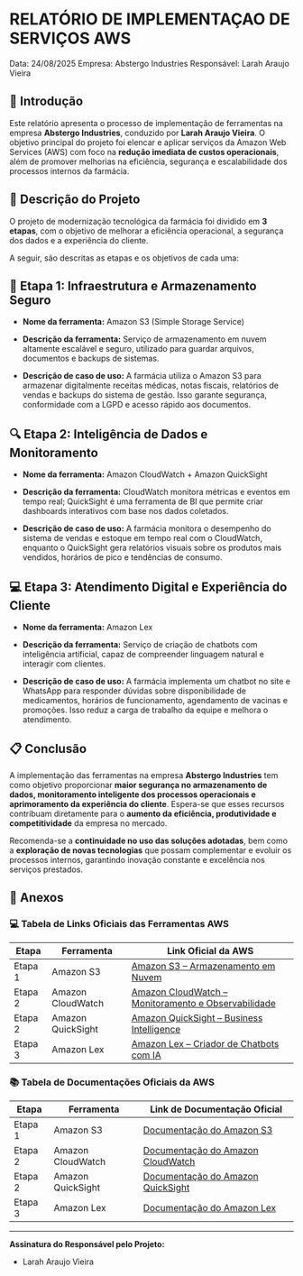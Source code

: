 # RELATÓRIO DE IMPLEMENTAÇAO DE SERVIÇOS AWS

Data: 24/08/2025
Empresa: Abstergo Industries
Responsável: Larah Araujo Vieira

## 📘 Introdução

Este relatório apresenta o processo de implementação de ferramentas na empresa **Abstergo Industries**, conduzido por **Larah Araujo Vieira**. O objetivo principal do projeto foi elencar e aplicar serviços da Amazon Web Services (AWS) com foco na **redução imediata de custos operacionais**, além de promover melhorias na eficiência, segurança e escalabilidade dos processos internos da farmácia.

## 📝 Descrição do Projeto

O projeto de modernização tecnológica da farmácia foi dividido em **3 etapas**, com o objetivo de melhorar a eficiência operacional, a segurança dos dados e a experiência do cliente. 

A seguir, são descritas as etapas e os objetivos de cada uma:

## 🧱 Etapa 1: Infraestrutura e Armazenamento Seguro

- **Nome da ferramenta:** Amazon S3 (Simple Storage Service)

- **Descrição da ferramenta:** Serviço de armazenamento em nuvem altamente escalável e seguro, utilizado para guardar arquivos, documentos e backups de sistemas.

- **Descrição de caso de uso:** A farmácia utiliza o Amazon S3 para armazenar digitalmente receitas médicas, notas fiscais, relatórios de vendas e backups do sistema de gestão. Isso garante segurança, conformidade com a LGPD e acesso rápido aos documentos.

## 🔍 Etapa 2: Inteligência de Dados e Monitoramento

- **Nome da ferramenta:** Amazon CloudWatch + Amazon QuickSight

- **Descrição da ferramenta:** CloudWatch monitora métricas e eventos em tempo real; QuickSight é uma ferramenta de BI que permite criar dashboards interativos com base nos dados coletados.

- **Descrição de caso de uso:** A farmácia monitora o desempenho do sistema de vendas e estoque em tempo real com o CloudWatch, enquanto o QuickSight gera relatórios visuais sobre os produtos mais vendidos, horários de pico e tendências de consumo.

## 💻 Etapa 3: Atendimento Digital e Experiência do Cliente

- **Nome da ferramenta:** Amazon Lex

- **Descrição da ferramenta:** Serviço de criação de chatbots com inteligência artificial, capaz de compreender linguagem natural e interagir com clientes.

- **Descrição de caso de uso:** A farmácia implementa um chatbot no site e WhatsApp para responder dúvidas sobre disponibilidade de medicamentos, horários de funcionamento, agendamento de vacinas e promoções. Isso reduz a carga de trabalho da equipe e melhora o atendimento.

## 📋 Conclusão

A implementação das ferramentas na empresa **Abstergo Industries** tem como objetivo proporcionar **maior segurança no armazenamento de dados, monitoramento inteligente dos processos operacionais e aprimoramento da experiência do cliente**. Espera-se que esses recursos contribuam diretamente para o **aumento da eficiência, produtividade e competitividade** da empresa no mercado.

Recomenda-se a **continuidade no uso das soluções adotadas**, bem como a **exploração de novas tecnologias** que possam complementar e evoluir os processos internos, garantindo inovação constante e excelência nos serviços prestados.

## 🔗 Anexos

### 💻 Tabela de Links Oficiais das Ferramentas AWS

| Etapa   | Ferramenta        | Link Oficial da AWS                                                                       |
| ------- | ----------------- | ----------------------------------------------------------------------------------------- |
| Etapa 1 | Amazon S3         | [Amazon S3 – Armazenamento em Nuvem](https://aws.amazon.com/pt/s3/)                       |
| Etapa 2 | Amazon CloudWatch | [Amazon CloudWatch – Monitoramento e Observabilidade](https://aws.amazon.com/cloudwatch/) |
| Etapa 2 | Amazon QuickSight | [Amazon QuickSight – Business Intelligence](https://aws.amazon.com/pt/quicksight/)        |
| Etapa 3 | Amazon Lex        | [Amazon Lex – Criador de Chatbots com IA](https://aws.amazon.com/pt/lex/)                 |

### 📚 Tabela de Documentações Oficiais da AWS

| Etapa   | Ferramenta        | Link de Documentação Oficial                                                                         |
| ------- | ----------------- | ---------------------------------------------------------------------------------------------------- |
| Etapa 1 | Amazon S3         | [Documentação do Amazon S3](https://docs.aws.amazon.com/pt_br/s3/)                                   |
| Etapa 2 | Amazon CloudWatch | [Documentação do Amazon CloudWatch](https://docs.aws.amazon.com/cloudwatch/)                         |
| Etapa 2 | Amazon QuickSight | [Documentação do Amazon QuickSight](https://docs.aws.amazon.com/quicksight/latest/user/welcome.html) |
| Etapa 3 | Amazon Lex        | [Documentação do Amazon Lex](https://docs.aws.amazon.com/pt_br/lex/)                                 |

---

**Assinatura do Responsável pelo Projeto:**

- Larah Araujo Vieira
